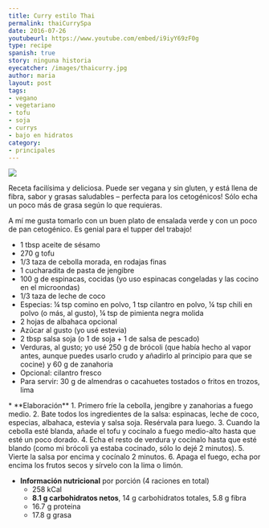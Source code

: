 ```yaml
---
title: Curry estilo Thai
permalink: thaiCurrySpa
date: 2016-07-26
youtubeurl: https://www.youtube.com/embed/i9iyY69zF0g
type: recipe
spanish: true
story: ninguna historia
eyecatcher: /images/thaicurry.jpg
author: maria
layout: post
tags:
- vegano
- vegetariano
- tofu
- soja
- currys
- bajo en hidratos
category:
- principales
---
```

<img src="https://farm1.staticflickr.com/500/31552406632_0b455a3b31_o_d.jpg" />

Receta facilísima y deliciosa. Puede ser vegana y sin gluten, y está llena de fibra, sabor y grasas saludables – perfecta para los cetogénicos! Sólo echa un poco más de grasa según lo que requieras.

A mí me gusta tomarlo con un buen plato de ensalada verde y con un poco de pan cetogénico. Es genial para el tupper del trabajo!


<ul>
  <li>1 tbsp aceite de sésamo</li>
  <li>270 g tofu</li>
  <li>1/3 taza de cebolla morada, en rodajas finas</li>
  <li>1 cucharadita de pasta de jengibre</li>
  <li>100 g de espinacas, cocidas (yo uso espinacas congeladas y las cocino en el microondas)</li>
  <li>1/3 taza de leche de coco</li>
  <li>Especias: ¼ tsp comino en polvo, 1 tsp cilantro en polvo, ¼ tsp chili en polvo (o más, al gusto), ¼ tsp de pimienta negra molida</li>
  <li>2 hojas de albahaca opcional</li>
  <li>Azúcar al gusto (yo usé estevia)</li>
  <li>2 tbsp salsa soja (o 1 de soja + 1 de salsa de pescado)</li>
  <li>Verduras, al gusto; yo usé 250 g de brócoli (que había hecho al vapor antes, aunque puedes usarlo crudo y añadirlo al principio para que se cocine) y 60 g de zanahoria</li>
  <li>Opcional: cilantro fresco</li>
  <li>Para servir: 30 g de almendras o cacahuetes tostados o fritos en trozos, lima</li>
</ul>
* **Elaboración**
  1. Primero fríe la cebolla, jengibre y zanahorias a fuego medio. 
  2. Bate todos los ingredientes de la salsa: espinacas, leche de coco, especias, albahaca, estevia y salsa soja. Resérvala para luego.
  3. Cuando la cebolla esté blanda, añade el tofu y cocínalo a fuego medio-alto hasta que esté un poco dorado. 
  4. Echa el resto de verdura y cocínalo hasta que esté blando (como mi brócoli ya estaba cocinado, sólo lo dejé 2 minutos). 
  5. Vierte la salsa por encima y cocínalo 2 minutos. 
  6. Apaga el fuego, echa por encima los frutos secos y sírvelo con la lima o limón.

* **Información nutricional** por porción (4 raciones en total)
  - 258 kCal
  - **8.1 g carbohidratos netos**, 14 g carbohidratos totales, 5.8 g fibra
  - 16.7 g proteina
  - 17.8 g grasa
